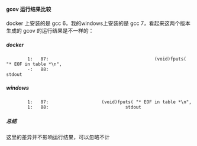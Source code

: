 #### gcov 运行结果比较

docker 上安装的是 gcc 6，我的windows上安装的是 gcc 7，看起来这两个版本生成的 gcov
的运行结果是不一样的：

##### docker
```gcov
        1:   87:                                        (void)fputs( "* EOF in table *\n",
        -:   88:                                                     stdout
```

##### windows
```gcov
        1:   87:					(void)fputs( "* EOF in table *\n",
        1:   88:						     stdout
```

##### 总结
这里的差异并不影响运行结果，可以忽略不计
